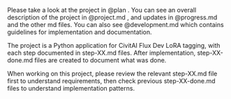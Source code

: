 Please take a look at the project in @plan . You can see an overall description of the project in @project.md , and updates in @progress.md and the other md files. You can also see @development.md which contains guidelines for implementation and documentation.

The project is a Python application for CivitAI Flux Dev LoRA tagging, with each step documented in step-XX.md files. After implementation, step-XX-done.md files are created to document what was done.

When working on this project, please review the relevant step-XX.md file first to understand requirements, then check previous step-XX-done.md files to understand implementation patterns.

